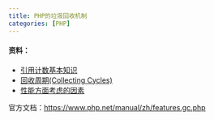 ```yaml
---
title: PHP的垃圾回收机制
categories: [PHP]
---
```


#### 资料：

- [引用计数基本知识](https://www.php.net/manual/zh/features.gc.refcounting-basics.php)
- [回收周期(Collecting Cycles)](https://www.php.net/manual/zh/features.gc.collecting-cycles.php)
- [性能方面考虑的因素](https://www.php.net/manual/zh/features.gc.performance-considerations.php)

官方文档：https://www.php.net/manual/zh/features.gc.php